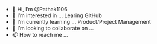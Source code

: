 - 👋 Hi, I’m @Pathak1106
- 👀 I’m interested in ... Learing GitHub
- 🌱 I’m currently learning ... Product/Project Management 
- 💞️ I’m looking to collaborate on ...
- 📫 How to reach me ...

<!---
Pathak1106/Pathak1106 is a ✨ special ✨ repository because its `README.md` (this file) appears on your GitHub profile.
You can click the Preview link to take a look at your changes.
--->
